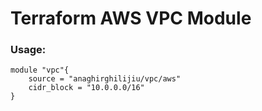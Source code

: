 # Terraform AWS VPC Module

### Usage:
```
module "vpc"{
    source = "anaghirghilijiu/vpc/aws"
    cidr_block = "10.0.0.0/16"
}
```